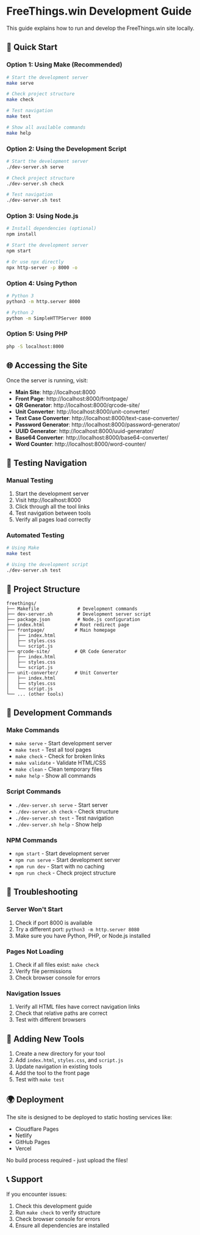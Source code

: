 # FreeThings.win Development Guide

This guide explains how to run and develop the FreeThings.win site locally.

## 🚀 Quick Start

### Option 1: Using Make (Recommended)
```bash
# Start the development server
make serve

# Check project structure
make check

# Test navigation
make test

# Show all available commands
make help
```

### Option 2: Using the Development Script
```bash
# Start the development server
./dev-server.sh serve

# Check project structure
./dev-server.sh check

# Test navigation
./dev-server.sh test
```

### Option 3: Using Node.js
```bash
# Install dependencies (optional)
npm install

# Start the development server
npm start

# Or use npx directly
npx http-server -p 8000 -o
```

### Option 4: Using Python
```bash
# Python 3
python3 -m http.server 8000

# Python 2
python -m SimpleHTTPServer 8000
```

### Option 5: Using PHP
```bash
php -S localhost:8000
```

## 🌐 Accessing the Site

Once the server is running, visit:
- **Main Site**: http://localhost:8000
- **Front Page**: http://localhost:8000/frontpage/
- **QR Generator**: http://localhost:8000/qrcode-site/
- **Unit Converter**: http://localhost:8000/unit-converter/
- **Text Case Converter**: http://localhost:8000/text-case-converter/
- **Password Generator**: http://localhost:8000/password-generator/
- **UUID Generator**: http://localhost:8000/uuid-generator/
- **Base64 Converter**: http://localhost:8000/base64-converter/
- **Word Counter**: http://localhost:8000/word-counter/

## 🧪 Testing Navigation

### Manual Testing
1. Start the development server
2. Visit http://localhost:8000
3. Click through all the tool links
4. Test navigation between tools
5. Verify all pages load correctly

### Automated Testing
```bash
# Using Make
make test

# Using the development script
./dev-server.sh test
```

## 📁 Project Structure

```
freethings/
├── Makefile              # Development commands
├── dev-server.sh         # Development server script
├── package.json          # Node.js configuration
├── index.html           # Root redirect page
├── frontpage/           # Main homepage
│   ├── index.html
│   ├── styles.css
│   └── script.js
├── qrcode-site/         # QR Code Generator
│   ├── index.html
│   ├── styles.css
│   └── script.js
├── unit-converter/      # Unit Converter
│   ├── index.html
│   ├── styles.css
│   └── script.js
└── ... (other tools)
```

## 🔧 Development Commands

### Make Commands
- `make serve` - Start development server
- `make test` - Test all tool pages
- `make check` - Check for broken links
- `make validate` - Validate HTML/CSS
- `make clean` - Clean temporary files
- `make help` - Show all commands

### Script Commands
- `./dev-server.sh serve` - Start server
- `./dev-server.sh check` - Check structure
- `./dev-server.sh test` - Test navigation
- `./dev-server.sh help` - Show help

### NPM Commands
- `npm start` - Start development server
- `npm run serve` - Start development server
- `npm run dev` - Start with no caching
- `npm run check` - Check project structure

## 🐛 Troubleshooting

### Server Won't Start
1. Check if port 8000 is available
2. Try a different port: `python3 -m http.server 8080`
3. Make sure you have Python, PHP, or Node.js installed

### Pages Not Loading
1. Check if all files exist: `make check`
2. Verify file permissions
3. Check browser console for errors

### Navigation Issues
1. Verify all HTML files have correct navigation links
2. Check that relative paths are correct
3. Test with different browsers

## 📝 Adding New Tools

1. Create a new directory for your tool
2. Add `index.html`, `styles.css`, and `script.js`
3. Update navigation in existing tools
4. Add the tool to the front page
5. Test with `make test`

## 🌍 Deployment

The site is designed to be deployed to static hosting services like:
- Cloudflare Pages
- Netlify
- GitHub Pages
- Vercel

No build process required - just upload the files!

## 📞 Support

If you encounter issues:
1. Check this development guide
2. Run `make check` to verify structure
3. Check browser console for errors
4. Ensure all dependencies are installed
